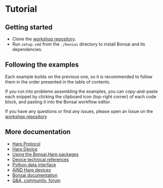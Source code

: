 # Tutorial

## Getting started

- Clone the [workshop repository](https://github.com/AllenNeuralDynamics/aind-harp-workshop-materials).
- Run `setup.cmd` from the `./bonsai` directory to install Bonsai and its dependencies.

## Following the examples

Each example builds on the previous one, so it is recommended to follow them in the order presented in the table of contents.

If you run into problems assembling the examples, you can copy-and-paste each snippet by clicking the clipboard icon (top-right corner) of each code block, and pasting it into the Bonsai workflow editor.

If you have any questions or find any issues, please open an Issue on the [workshop repository](https://github.com/AllenNeuralDynamics/aind-harp-workshop-materials/issues)

## More documentation

- [Harp Protocol](https://harp-tech.org/protocol/BinaryProtocol-8bit.html)
- [Harp Device](https://harp-tech.org/protocol/Device.html)
- [Using the Bonsai.Harp packages](https://harp-tech.org/articles/intro.html)
- [Device technical references](https://harp-tech.org/api/Harp.Behavior.html)
- [Python data interface](https://harp-tech.org/articles/python.html)
- [AIND Harp devices](https://allenneuraldynamics.github.io/Bonsai.AllenNeuralDynamics/harp_devices_spec/Harp_LicketySplit.html)
- [Bonsai documentation](https://bonsai-rx.org/docs/articles/observables.html)
- [Q&A, community, forum](https://github.com/orgs/harp-tech/discussions)